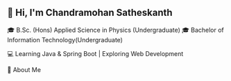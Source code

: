 ## 👋 Hi, I'm Chandramohan Satheskanth

🎓 B.Sc. (Hons) Applied Science in Physics (Undergraduate)
🎓 Bachelor of Information Technology(Undergraduate) 

💻 Learning Java & Spring Boot | Exploring Web Development

🌟 About Me
